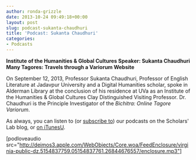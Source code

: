 ```yaml
---
author: ronda-grizzle
date: 2013-10-24 09:49:18+00:00
layout: post
slug: podcast-sukanta-chaudhuri
title: 'Podcast: Sukanta Chaudhuri'
categories:
- Podcasts
---
```


**Institute of the Humanities & Global Cultures Speaker: Sukanta Chaudhuri**
**Many Tagores: Travels through a Variorum Website**

On September 12, 2013, Professor Sukanta Chaudhuri, Professor of English Literature at Jadavpur University and a Digital Humanities scholar, spoke in Alderman Library at the conclusion of his residence at UVa as an Institute of the Humanities & Global Cultures Clay Distinguished Visiting Professor. Dr. Chaudhuri is the Principle Investigator of the _Bichitra: Online Tagore Variorum_.

As always, you can listen to (or [subscribe to](http://www.scholarslab.org/category/podcasts/)) our podcasts on the Scholars' Lab blog, or [on iTunesU](http://itunes.apple.com/us/itunes-u/scholars-lab-speaker-series/id401906619).

[podloveaudio src="http://deimos3.apple.com/WebObjects/Core.woa/FeedEnclosure/virginia-public-dz.5154837759.05154837761.26844676557/enclosure.mp3"]
